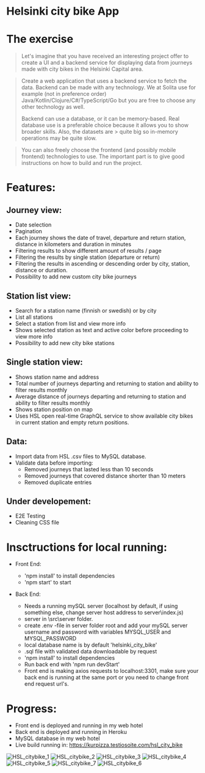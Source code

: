 # Helsinki city bike App

# The exercise
> Let's imagine that you have received an interesting project offer to create a UI and a backend service for displaying data from journeys made with city bikes in the Helsinki Capital area.

> Create a web application that uses a backend service to fetch the data. Backend can be made with any technology. We at Solita use for example (not in preference  order) Java/Kotlin/Clojure/C#/TypeScript/Go but you are free to choose any other technology as well.
> 
> Backend can use a database, or it can be memory-based. Real database use is a preferable choice because it allows you to show broader skills. Also, the datasets are > quite big so in-memory operations may be quite slow.

> You can also freely choose the frontend (and possibly mobile frontend) technologies to use. The important part is to give good instructions on how to build and run the project.

# Features: 

## Journey view:
  
  * Date selection
   * Pagination
   * Each journey shows the date of travel, departure and return station, distance in kilometers and duration in minutes
  * Filtering results to show different amount of results / page
* Filtering the results by single station (departure or return)
* Filtering the results in ascending or descending order by city, station, distance or duration.
* Possibility to add new custom city bike journeys


## Station list view:
* Search for a station name (finnish or swedish) or by city
* List all stations
* Select a station from list and view more info
* Shows selected station as text and active color before proceeding to view more info
* Possibility to add new city bike stations

## Single station view: 
* Shows station name and address
* Total number of journeys departing and returning to station and ability to filter results monthly
* Average distance of journeys departing and returning to station and ability to filter results monthly
* Shows station position on map
* Uses HSL open real-time GraphQL service to show available city bikes in current station and empty return positions.

## Data:
* Import data from HSL .csv files to MySQL database.
* Validate data before importing:
  * Removed journeys that lasted less than 10 seconds
  * Removed journeys that covered distance shorter than 10 meters
  * Removed duplicate entries

## Under developement: 
* E2E Testing
* Cleaning CSS file

 # Insctructions for local running:
 * Front End:
   * 'npm install' to install dependencies
   * 'npm start' to start 
   
* Back End:
  * Needs a running mySQL server (localhost by default, if using something else, change server host address to server\index.js) 
  * server in \src\server folder. 
  * create .env -file in server folder root and add your mySQL server username and password with variables MYSQL_USER and MYSQL_PASSWORD
  * local database name is by default 'helsinki_city_bike'
  * .sql file with validated data downloadable by request
  * 'npm install' to install dependencies
  * Run back end with 'npm run devStart'
  * Front end is making axios requests to localhost:3301, make sure your back end is running at the same port or you need to change front end request url's. 
  

# Progress: 
* Front end is deployed and running in my web hotel
* Back end is deployed and running in Heroku
* MySQL database in my web hotel
* Live build running in: https://kurpizza.testiosoite.com/hsl_city_bike


![HSL_citybike_1](https://user-images.githubusercontent.com/109145769/184131606-50b503f2-79fc-4f04-b240-deefa5f24341.jpg)
![HSL_citybike_2](https://user-images.githubusercontent.com/109145769/184131634-6052cf67-e0c1-486a-97b2-b63d3f23d593.jpg)
![HSL_citybike_3](https://user-images.githubusercontent.com/109145769/184131647-aac2e882-b830-4702-bc54-f6e171072443.jpg)
![HSL_citybike_4](https://user-images.githubusercontent.com/109145769/184131678-e5564f41-cbe4-48ba-a727-f7569483b2a8.jpg)
![HSL_citybike_5](https://user-images.githubusercontent.com/109145769/184131703-d15f006c-ddf3-459e-9258-b82caedae0fd.jpg)
![HSL_citybike_7](https://user-images.githubusercontent.com/109145769/184131773-82bec413-2446-4e68-b378-25a7e21ee52a.jpg)
![HSL_citybike_6](https://user-images.githubusercontent.com/109145769/184131782-115deff2-a5bc-458e-be3e-fe92e9f1fc7a.jpg)


